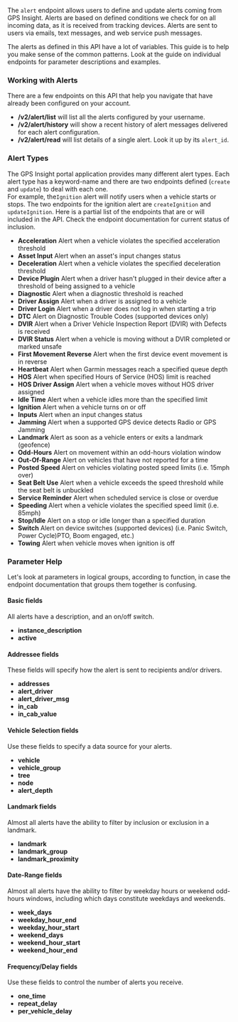 The `alert` endpoint allows users to define and update alerts coming from GPS Insight.
Alerts are based on defined conditions we check for on all incoming data, as it is received from tracking devices.
Alerts are sent to users via emails, text messages, and web service push messages.

The alerts as defined in this API have a lot of variables. This guide is to help you make sense of the common patterns.
Look at the guide on individual endpoints for parameter descriptions and examples.

### Working with Alerts
There are a few endpoints on this API that help you navigate that have already been configured on your account. 
* **/v2/alert/list** will list all the alerts configured by your username.
* **/v2/alert/history** will show a recent history of alert messages delivered for each alert configuration.
* **/v2/alert/read** will list details of a single alert. Look it up by its `alert_id`. 

### Alert Types
The GPS Insight portal application provides many different alert types. 
Each alert type has a keyword-name and there are two endpoints defined (`create` and `update`) to deal with each one.  
For example, the`Ignition` alert will notify users when a vehicle starts or stops. 
The two endpoints for the ignition alert are `createIgnition` and `updateIgnition`.
Here is a partial list of the endpoints that are or will included in the API. 
Check the endpoint documentation for current status of inclusion.


* **Acceleration** Alert when a vehicle violates the specified acceleration threshold
* **Asset Input** Alert when an asset's input changes status 
* **Deceleration** Alert when a vehicle violates the specified deceleration threshold
* **Device Plugin** Alert when a driver hasn't plugged in their device after a threshold of being assigned to a vehicle
* **Diagnostic** Alert when a diagnostic threshold is reached
* **Driver Assign** Alert when a driver is assigned to a vehicle 
* **Driver Login** Alert when a driver does not log in when starting a trip 
* **DTC** Alert on Diagnostic Trouble Codes (supported devices only)
* **DVIR** Alert when a Driver Vehicle Inspection Report (DVIR) with Defects is received 
* **DVIR Status** Alert when a vehicle is moving without a DVIR completed or marked unsafe 
* **First Movement Reverse** Alert when the first device event movement is in reverse
* **Heartbeat** Alert when Garmin messages reach a specified queue depth 
* **HOS** Alert when specified Hours of Service (HOS) limit is reached 
* **HOS Driver Assign** Alert when a vehicle moves without HOS driver assigned 
* **Idle Time** Alert when a vehicle idles more than the specified limit
* **Ignition** Alert when a vehicle turns on or off
* **Inputs** Alert when an input changes status
* **Jamming** Alert when a supported GPS device detects Radio or GPS Jamming
* **Landmark** Alert as soon as a vehicle enters or exits a landmark (geofence)
* **Odd-Hours** Alert on movement within an odd-hours violation window
* **Out-Of-Range** Alert on vehicles that have not reported for a time
* **Posted Speed** Alert on vehicles violating posted speed limits (i.e. 15mph over)
* **Seat Belt Use** Alert when a vehicle exceeds the speed threshold while the seat belt is unbuckled 
* **Service Reminder** Alert when scheduled service is close or overdue
* **Speeding** Alert when a vehicle violates the specified speed limit (i.e. 85mph)
* **Stop/Idle** Alert on a stop or idle longer than a specified duration
* **Switch** Alert on device switches (supported devices) (i.e. Panic Switch, Power Cycle)PTO, Boom engaged, etc.) 
* **Towing** Alert when vehicle moves when ignition is off

### Parameter Help
Let's look at parameters in logical groups, according to function, 
in case the endpoint documentation that groups them together is confusing.

#### Basic fields
All alerts have a description, and an on/off switch.
* **instance_description** 
* **active** 

#### Addressee fields
These fields will specify how the alert is sent to recipients and/or drivers.
* **addresses** 
* **alert_driver** 
* **alert_driver_msg** 
* **in_cab** 
* **in_cab_value** 

#### Vehicle Selection fields
Use these fields to specify a data source for your alerts. 
* **vehicle** 
* **vehicle_group** 
* **tree** 
* **node** 
* **alert_depth** 

#### Landmark fields
Almost all alerts have the ability to filter by inclusion or exclusion in a landmark.
* **landmark** 
* **landmark_group** 
* **landmark_proximity** 

#### Date-Range fields
Almost all alerts have the ability to filter by weekday hours or weekend odd-hours windows, 
including which days constitute weekdays and weekends. 
* **week_days** 
* **weekday_hour_end** 
* **weekday_hour_start** 
* **weekend_days** 
* **weekend_hour_start** 
* **weekend_hour_end** 

#### Frequency/Delay fields
Use these fields to control the number of alerts you receive. 
* **one_time** 
* **repeat_delay** 
* **per_vehicle_delay** 

